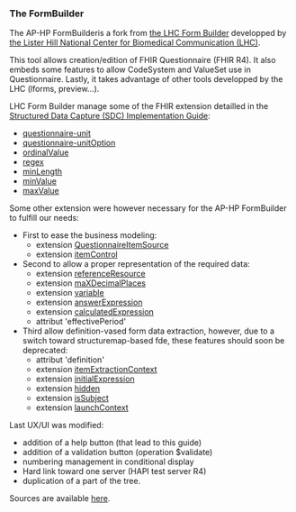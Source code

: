 ### The FormBuilder

The AP-HP FormBuilderis a fork from [the LHC Form Builder](https://github.com/lhncbc/formbuilder-lhcforms) developped by [the Lister Hill National Center for Biomedical Communication (LHC)](https://lhncbc.nlm.nih.gov/LHC-research/LHC-projects/health-information/lhc-forms.html). 

This tool allows creation/edition of FHIR Questionnaire (FHIR R4). It also embeds some features to allow CodeSystem and ValueSet use in Questionnaire. Lastly, it takes advantage of other tools developped by the LHC (lforms, preview...). 

LHC Form Builder manage some of the FHIR extension detailled in the [Structured Data Capture (SDC) Implementation Guide](http://hl7.org/fhir/uv/sdc/):
- [questionnaire-unit](http://hl7.org/fhir/StructureDefinition/questionnaire-unit)
- [questionnaire-unitOption](http://hl7.org/fhir/StructureDefinition/questionnaire-unitOption)
- [ordinalValue](http://hl7.org/fhir/R4/extension-ordinalvalue.html)
- [regex](http://hl7.org/fhir/R4/extension-regex.html)
- [minLength](http://hl7.org/fhir/StructureDefinition/minLength)
- [minValue](http://hl7.org/fhir/StructureDefinition/minValue)
- [maxValue](http://hl7.org/fhir/StructureDefinition/maxValue)

Some other extension were however necessary for the AP-HP FormBuilder to fulfill our needs: 
- First to ease the business modeling: 
  - extension [QuestionnaireItemSource](https://aphp.fr/ig/fhir/formbuilder/StructureDefinition/QuestionnaireItemSource) 
  - extension [itemControl](http://hl7.org/fhir/StructureDefinition/questionnaire-itemControl)
- Second to allow a proper representation of the required data:
  - extension [referenceResource](http://hl7.org/fhir/StructureDefinition/questionnaire-referenceResource)
  - extension [maXDecimalPlaces](http://hl7.org/fhir/StructureDefinition/maxDecimalPlaces)
  - extension [variable](http://hl7.org/fhir/StructureDefinition/variable)
  - extension [answerExpression](http://hl7.org/fhir/uv/sdc/StructureDefinition/sdc-questionnaire-answerExpression)
  - extension [calculatedExpression](http://hl7.org/fhir/uv/sdc/StructureDefinition/sdc-questionnaire-calculatedExpression)
  - attribut 'effectivePeriod'
- Third allow definition-vased form data extraction, however, due to a switch toward structuremap-based fde, these features should soon be deprecated: 
  - attribut 'definition' 
  - extension [itemExtractionContext](http://hl7.org/fhir/uv/sdc/StructureDefinition/sdc-questionnaire-itemExtractionContext)
  - extension [initialExpression](http://hl7.org/fhir/uv/sdc/StructureDefinition/sdc-questionnaire-initialExpression)
  - extension [hidden](http://hl7.org/fhir/StructureDefinition/questionnaire-hidden)
  - extension [isSubject](http://hl7.org/fhir/uv/sdc/StructureDefinition/sdc-questionnaire-isSubject)
  - extension [launchContext](http://hl7.org/fhir/uv/sdc/StructureDefinition/sdc-questionnaire-launchContext)

Last UX/UI was modified:
- addition of a help button (that lead to this guide)
- addition of a validation button (operation $validate)
- numbering management in conditional display
- Hard link toward one server (HAPI test server R4)
- duplication of a part of the tree. 

Sources are available [here](https://github.com/aphp/IG-fhir-formbuilder).